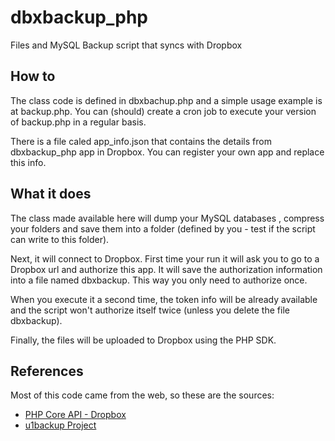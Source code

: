 dbxbackup_php
=============

Files and MySQL Backup script that syncs with Dropbox

How to
------

The class code is defined in dbxbachup.php and a simple usage example is at backup.php.
You can (should) create a cron job to execute your version of backup.php in a regular basis.

There is a file caled app_info.json that contains the details from dbxbackup_php app in Dropbox.
You can register your own app and replace this info.

What it does
------------

The class made available here will dump your MySQL databases , compress your folders and save them into a folder
(defined by you - test if the script can write to this folder).

Next, it will connect to Dropbox. First time your run it will ask you to go to a Dropbox
url and authorize this app. It will save the authorization information into a file named dbxbackup.
This way you only need to authorize once.

When you execute it a second time, the token info will be already available and the script
won't authorize itself twice (unless you delete the file dbxbackup).

Finally, the files will be uploaded to Dropbox using the PHP SDK.

References
----------

Most of this code came from the web, so these are the sources:

* [PHP Core API - Dropbox](https://www.dropbox.com/developers/core/start/php "Basic example of the PHP API")
* [u1backup Project](https://github.com/oscardias/u1backup "Original backup class, for Ubuntu One")